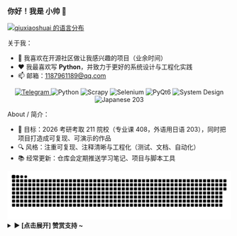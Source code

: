 ### 你好！我是 小帅 👋

<a href="https://github.com/qiuxiaoshuai/qiuxiaoshuai">

  <picture>
    <source media="(prefers-color-scheme: dark)" srcset="https://github-readme-stats.vercel.app/api/top-langs/?username=qiuxiaoshuai&layout=compact&line_height=25&theme=radical">
    <source media="(prefers-color-scheme: light)" srcset="https://github-readme-stats.vercel.app/api/top-langs/?username=qiuxiaoshuai&layout=compact&line_height=25">
    <img alt="qiuxiaoshuai 的语言分布" src="https://github-readme-stats.vercel.app/api/top-langs/?username=qiuxiaoshuai&layout=compact&line_height=25">
  </picture>
</a>


关于我：

- 🔭 我喜欢在开源社区做让我感兴趣的项目（业余时间）
- ❤️ 我最喜欢写 **Python**，并致力于更好的系统设计与工程化实践
- 📫 邮箱：1187961189@qq.com

<!-- 小标签区：技术栈 / 风格 -->
<p align="center">
  <a href="https://t.me/XS_17756">
    <img src="https://img.shields.io/badge/Telegram-联系我-2CA5E0?style=for-the-badge&logo=telegram&logoColor=white" alt="Telegram" />
  </a>
  <img src="https://img.shields.io/badge/Python-3.11-3776AB?style=for-the-badge&logo=python&logoColor=white" alt="Python" />
  <img src="https://img.shields.io/badge/爬虫-Scrapy-00C6A7?style=for-the-badge&logo=scrapy&logoColor=white" alt="Scrapy" />
  <img src="https://img.shields.io/badge/自动化-Selenium-43B02A?style=for-the-badge&logo=selenium&logoColor=white" alt="Selenium" />
  <img src="https://img.shields.io/badge/桌面GUI-PyQt6-41CD52?style=for-the-badge&logo=qt&logoColor=white" alt="PyQt6" />
  <img src="https://img.shields.io/badge/系统设计-工程化-00E6FF?style=for-the-badge&logo=databricks&logoColor=white" alt="System Design" />
  <img src="https://img.shields.io/badge/日语-203-FFDD00?style=for-the-badge&logo=google-translate&logoColor=black" alt="Japanese 203" />
</p>



About / 简介：

- 🧭 目标：2026 考研考取 211 院校（专业课 408，外语用日语 203），同时把项目打造成可复现、可演示的作品  
- 🔍 风格：注重可复现、注释清晰与工程化（测试、文档、自动化）  
- 📚 经常更新：仓库会定期推送学习笔记、项目与脚本工具


<picture>
  <source media="(prefers-color-scheme: dark)" srcset="https://raw.githubusercontent.com/hect0x7/hect0x7/output/github-contribution-grid-snake-dark.svg">
  <source media="(prefers-color-scheme: light)" srcset="https://raw.githubusercontent.com/hect0x7/hect0x7/output/github-contribution-grid-snake.svg">
  <img alt="github contribution grid snake animation" src="https://raw.githubusercontent.com/hect0x7/hect0x7/output/github-contribution-grid-snake.svg">
</picture>
<details><summary><strong>▶ [点击展开] 赞赏支持 ~</strong></summary>

|                                        微信赞赏                                        |                                       支付宝赞赏                                       |
| :--------------------------------------------------------------------------------: | :--------------------------------------------------------------------------------: |
| <img src="https://github.com/user-attachments/assets/56c55ac6-e43f-480a-b87c-49c3eb61021e" alt="WeChat QRcode" width=300> <br><small>☕喝点咖啡继续干☕</small> | <img src="https://github.com/user-attachments/assets/87747148-76f9-4cd7-8864-f48501bec597" alt="AliPay QRcode" width=300> <br><small>🌶️来包辣条吧~🍪</small> |
  
</details>
